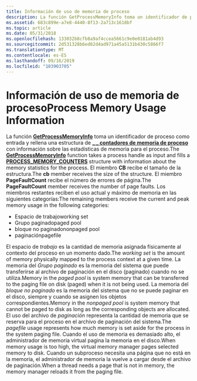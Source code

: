 ```yaml
---
title: Información de uso de memoria de proceso
description: La función GetProcessMemoryInfo toma un identificador de proceso como entrada y rellena una \_ estructura de contadores de memoria de proceso \_ con información sobre las estadísticas de memoria para el proceso.
ms.assetid: 683c899e-a7e8-4440-8f13-2a713c1618bf
ms.topic: article
ms.date: 05/31/2018
ms.openlocfilehash: 133032b8cfb8a9af4ccea5661c9e0e0181ab4d93
ms.sourcegitcommit: 2d531328b6ed82d4ad971a45a5131b430c5866f7
ms.translationtype: MT
ms.contentlocale: es-ES
ms.lasthandoff: 09/16/2019
ms.locfileid: "103903705"
---
```

# <a name="process-memory-usage-information"></a><span data-ttu-id="5786a-103">Información de uso de memoria de proceso</span><span class="sxs-lookup"><span data-stu-id="5786a-103">Process Memory Usage Information</span></span>

<span data-ttu-id="5786a-104">La función [**GetProcessMemoryInfo**](/windows/desktop/api/Psapi/nf-psapi-getprocessmemoryinfo) toma un identificador de proceso como entrada y rellena una estructura de [**\_ \_ contadores de memoria de proceso**](/windows/desktop/api/Psapi/ns-psapi-process_memory_counters) con información sobre las estadísticas de memoria para el proceso.</span><span class="sxs-lookup"><span data-stu-id="5786a-104">The [**GetProcessMemoryInfo**](/windows/desktop/api/Psapi/nf-psapi-getprocessmemoryinfo) function takes a process handle as input and fills a [**PROCESS\_MEMORY\_COUNTERS**](/windows/desktop/api/Psapi/ns-psapi-process_memory_counters) structure with information about the memory statistics for the process.</span></span> <span data-ttu-id="5786a-105">El miembro **CB** recibe el tamaño de la estructura.</span><span class="sxs-lookup"><span data-stu-id="5786a-105">The **cb** member receives the size of the structure.</span></span> <span data-ttu-id="5786a-106">El miembro **PageFaultCount** recibe el número de errores de página.</span><span class="sxs-lookup"><span data-stu-id="5786a-106">The **PageFaultCount** member receives the number of page faults.</span></span> <span data-ttu-id="5786a-107">Los miembros restantes reciben el uso actual y máximo de memoria en las siguientes categorías:</span><span class="sxs-lookup"><span data-stu-id="5786a-107">The remaining members receive the current and peak memory usage in the following categories:</span></span>

-   <span data-ttu-id="5786a-108">Espacio de trabajo</span><span class="sxs-lookup"><span data-stu-id="5786a-108">working set</span></span>
-   <span data-ttu-id="5786a-109">Grupo paginado</span><span class="sxs-lookup"><span data-stu-id="5786a-109">paged pool</span></span>
-   <span data-ttu-id="5786a-110">bloque no paginado</span><span class="sxs-lookup"><span data-stu-id="5786a-110">nonpaged pool</span></span>
-   <span data-ttu-id="5786a-111">paginación</span><span class="sxs-lookup"><span data-stu-id="5786a-111">pagefile</span></span>

<span data-ttu-id="5786a-112">El espacio de *trabajo* es la cantidad de memoria asignada físicamente al contexto del proceso en un momento dado.</span><span class="sxs-lookup"><span data-stu-id="5786a-112">The *working set* is the amount of memory physically mapped to the process context at a given time.</span></span> <span data-ttu-id="5786a-113">La memoria del *Grupo paginado* es la memoria del sistema que puede transferirse al archivo de paginación en el disco (paginado) cuando no se utiliza.</span><span class="sxs-lookup"><span data-stu-id="5786a-113">Memory in the *paged pool* is system memory that can be transferred to the paging file on disk (paged) when it is not being used.</span></span> <span data-ttu-id="5786a-114">La memoria del *bloque no paginado* es la memoria del sistema que no se puede paginar en el disco, siempre y cuando se asignen los objetos correspondientes.</span><span class="sxs-lookup"><span data-stu-id="5786a-114">Memory in the *nonpaged pool* is system memory that cannot be paged to disk as long as the corresponding objects are allocated.</span></span> <span data-ttu-id="5786a-115">El uso del archivo de *paginación* representa la cantidad de memoria que se reserva para el proceso en el archivo de paginación del sistema.</span><span class="sxs-lookup"><span data-stu-id="5786a-115">The *pagefile* usage represents how much memory is set aside for the process in the system paging file.</span></span> <span data-ttu-id="5786a-116">Cuando el uso de memoria es demasiado alto, el administrador de memoria virtual pagina la memoria en el disco.</span><span class="sxs-lookup"><span data-stu-id="5786a-116">When memory usage is too high, the virtual memory manager pages selected memory to disk.</span></span> <span data-ttu-id="5786a-117">Cuando un subproceso necesita una página que no está en la memoria, el administrador de memoria la vuelve a cargar desde el archivo de paginación.</span><span class="sxs-lookup"><span data-stu-id="5786a-117">When a thread needs a page that is not in memory, the memory manager reloads it from the paging file.</span></span>

 

 





